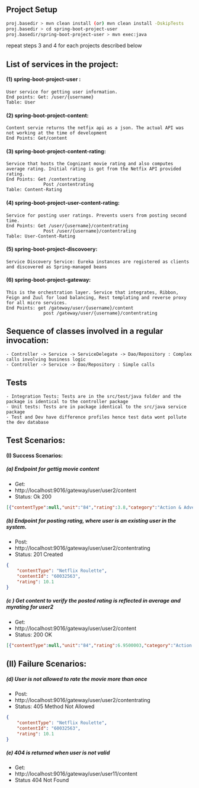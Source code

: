 ## Project Setup
```sh proj.basedir > mvn install:install-file -Dfile=./spring-boot-project-user/src/main/resources/sqlite-dialect-0.1.0.jar 
proj.basedir > mvn clean install (or) mvn clean install -DskipTests
proj.basedir > cd spring-boot-project-user
proj.basedir/spring-boot-project-user > mvn exec:java
```
 repeat steps 3 and 4 for each projects described below

## List of services in the project:

#### (1) **spring-boot-project-user** : 
	User service for getting user information.
	End points: Get: /user/{username}
	Table: User
#### (2) **spring-boot-project-content**: 
	Content servie returns the netfix api as a json. The actual API was not working at the time of development
	End Points: Get/content
#### (3) **spring-boot-project-content-rating**: 
	Service that hosts the Cognizant movie rating and also computes average rating. Initial rating is got from the Netfix API provided rating.
    End Points: Get /contentrating
				  Post /contentrating 
	Table: Content-Rating
#### (4) **spring-boot-project-user-content-rating**: 
	Service for posting user ratings. Prevents users from posting second time.
	End Points: Get /user/{username}/contentrating
				  Post /user/{username}/contentrating
	Table: User-Content-Rating
#### (5) **spring-boot-project-discovoery**: 
	Service Discovery Service: Eureka instances are registered as clients and discovered as Spring-managed beans 
#### (6) spring-boot-project-gateway: 
	This is the orchestration layer. Service that integrates, Ribbon, Feign and Zuul for load balancing, Rest templating and reverse proxy for all micro services.
	End Points: get /gateway/user/{username}/content
		  		  post /gateway/user/{username}/contentrating

## Sequence of classes involved in a regular invocation:
	- Controller -> Service -> ServiceDelegate -> Dao/Repository : Complex calls involving business logic
	- Controller -> Service -> Dao/Repository : Simple calls
	
## Tests
	- Integration Tests: Tests are in the src/test/java folder and the package is identical to the controller package
	- Unit tests: Tests are in package identical to the src/java service package
	- Test and Dev have difference profiles hence test data wont pollute the dev database
	
## Test Scenarios:
#### (I) Success Scenarios: 

##### (a) Endpoint for gettig movie content
- Get:
- http://localhost:9016/gateway/user/user2/content
- Status: Ok 200
```json 
[{"contentType":null,"unit":"84","rating":3.8,"category":"Action & Adventure","director":"Quentin Tarantino","summary":"The Bride has three left on her rampage list: Budd, Elle Driver and Bill himself. But when she arrives at Bill's house, she's in for a surprise.","poster":"http://netflixroulette.net/api/posters/60032563.jpg","runtime":"137 min","myRating":0.0,"show_id":"60032563","mediatype":0,"show_title":"Kill Bill: Vol. 2","release_year":"2004","show_cast":"Uma Thurman, David Carradine, Michael Madsen, Daryl Hannah, Gordon Liu, Michael Parks, Perla Haney-Jardine, Helen Kim, Claire Smithies, Clark Middleton"},{"contentType":null,"unit":"87","rating":3.8,"category":"Action & Adventure","director":"Quentin Tarantino","summary":"An assassin is shot by her ruthless employer, Bill, and other members of their assassination circle. But she lives ... and plots her vengeance.","poster":"http://netflixroulette.net/api/posters/60031236.jpg","runtime":"111 min","myRating":0.0,"show_id":"60031236","mediatype":0,"show_title":"Kill Bill: Vol. 1","release_year":"2003","show_cast":"Uma Thurman, Lucy Liu, Vivica A. Fox, Daryl Hannah, David Carradine, Michael Madsen, Julie Dreyfus, Chiaki Kuriyama, Sonny Chiba, Gordon Liu"},{"contentType":null,"unit":"914","rating":4.1,"category":"Oscar-winning Movies","director":"Quentin Tarantino","summary":"Weaving together three stories featuring a burger-loving hit man, his philosophical partner and a washed-up boxer, Quentin Tarantino influenced a generation of filmmakers with this crime caper's stylized, over-the-top violence and dark comic spirit.","poster":"http://netflixroulette.net/api/posters/880640.jpg","runtime":"154 min","myRating":0.0,"show_id":"880640","mediatype":0,"show_title":"Pulp Fiction","release_year":"1994","show_cast":"John Travolta, Samuel L. Jackson, Uma Thurman, Bruce Willis, Harvey Keitel, Tim Roth, Amanda Plummer, Ving Rhames, Eric Stoltz, Maria de Medeiros"},{"contentType":null,"unit":"943","rating":3.7,"category":"Dramas","director":"Quentin Tarantino","summary":"Jackie Brown is an aging flight attendant who smuggles cash on the side. But when she's busted and pressured to help with an investigation, she plans to play the opposing forces against each other and walk away with the dough.","poster":"http://netflixroulette.net/api/posters/60010514.jpg","runtime":"154 min","myRating":0.0,"show_id":"60010514","mediatype":0,"show_title":"Jackie Brown","release_year":"1997","show_cast":"Pam Grier, Samuel L. Jackson, Robert Forster, Bridget Fonda, Michael Keaton, Robert De Niro, Michael Bowen, Chris Tucker, Lisa Gay Hamilton, Tommy 'Tiny' Lister"},{"contentType":null,"unit":"1151","rating":4.0,"category":"Independent Movies","director":"Quentin Tarantino","summary":"Quentin Tarantino's directorial debut is raw, violent, often mimicked ... and unforgettable. A botched robbery indicates a police informant, and the pressure mounts in the aftermath at a warehouse. Crime begets violence as the survivors unravel.","poster":"http://netflixroulette.net/api/posters/902003.jpg","runtime":"99 min","myRating":0.0,"show_id":"902003","mediatype":0,"show_title":"Reservoir Dogs","release_year":"1992","show_cast":"Harvey Keitel, Tim Roth, Michael Madsen, Steve Buscemi, Chris Penn, Lawrence Tierney, Edward Bunker, Quentin Tarantino, Randy Brooks, Kirk Baltz"},{"contentType":null,"unit":"1463","rating":6.8500004,"category":"Comedies","director":"Quentin Tarantino, Robert Rodriguez, Allison Anders, Alexandre Rockwell","summary":"One mad New Year's Eve, an overwhelmed bellboy copes with witches and diabolical children, gets caught in the middle of a sour relationship and settles a bloody bet for members of a superstar's entourage.","poster":"http://netflixroulette.net/api/posters/520179.jpg","runtime":"98 min","myRating":10.1,"show_id":"520179","mediatype":0,"show_title":"Four Rooms","release_year":"1995","show_cast":"Tim Roth, Antonio Banderas, Jennifer Beals, Bruce Willis, Paul Calderon, Madonna, Marisa Tomei, Quentin Tarantino, Ione Skye, Lili Taylor"}]
```
##### (b) Endpoint for posting rating, where user is an existing user in the system.
- Post:
- http://localhost:9016/gateway/user/user2/contentrating
- Status: 201 Created
```json 
{
	"contentType": "Netflix Roulette",
	"contentId": "60032563",
	"rating": 10.1
}
```
##### (c ) Get content to verify the posted rating is reflected in average and myrating for user2

- Get: 
- http://localhost:9016/gateway/user/user2/content
- Status: 200 OK

```json 
[{"contentType":null,"unit":"84","rating":6.9500003,"category":"Action & Adventure","director":"Quentin Tarantino","summary":"The Bride has three left on her rampage list: Budd, Elle Driver and Bill himself. But when she arrives at Bill's house, she's in for a surprise.","poster":"http://netflixroulette.net/api/posters/60032563.jpg","runtime":"137 min","myRating":10.1,"show_id":"60032563","mediatype":0,"show_title":"Kill Bill: Vol. 2","release_year":"2004","show_cast":"Uma Thurman, David Carradine, Michael Madsen, Daryl Hannah, Gordon Liu, Michael Parks, Perla Haney-Jardine, Helen Kim, Claire Smithies, Clark Middleton"},{"contentType":null,"unit":"87","rating":3.8,"category":"Action & Adventure","director":"Quentin Tarantino","summary":"An assassin is shot by her ruthless employer, Bill, and other members of their assassination circle. But she lives ... and plots her vengeance.","poster":"http://netflixroulette.net/api/posters/60031236.jpg","runtime":"111 min","myRating":0.0,"show_id":"60031236","mediatype":0,"show_title":"Kill Bill: Vol. 1","release_year":"2003","show_cast":"Uma Thurman, Lucy Liu, Vivica A. Fox, Daryl Hannah, David Carradine, Michael Madsen, Julie Dreyfus, Chiaki Kuriyama, Sonny Chiba, Gordon Liu"},{"contentType":null,"unit":"914","rating":4.1,"category":"Oscar-winning Movies","director":"Quentin Tarantino","summary":"Weaving together three stories featuring a burger-loving hit man, his philosophical partner and a washed-up boxer, Quentin Tarantino influenced a generation of filmmakers with this crime caper's stylized, over-the-top violence and dark comic spirit.","poster":"http://netflixroulette.net/api/posters/880640.jpg","runtime":"154 min","myRating":0.0,"show_id":"880640","mediatype":0,"show_title":"Pulp Fiction","release_year":"1994","show_cast":"John Travolta, Samuel L. Jackson, Uma Thurman, Bruce Willis, Harvey Keitel, Tim Roth, Amanda Plummer, Ving Rhames, Eric Stoltz, Maria de Medeiros"},{"contentType":null,"unit":"943","rating":3.7,"category":"Dramas","director":"Quentin Tarantino","summary":"Jackie Brown is an aging flight attendant who smuggles cash on the side. But when she's busted and pressured to help with an investigation, she plans to play the opposing forces against each other and walk away with the dough.","poster":"http://netflixroulette.net/api/posters/60010514.jpg","runtime":"154 min","myRating":0.0,"show_id":"60010514","mediatype":0,"show_title":"Jackie Brown","release_year":"1997","show_cast":"Pam Grier, Samuel L. Jackson, Robert Forster, Bridget Fonda, Michael Keaton, Robert De Niro, Michael Bowen, Chris Tucker, Lisa Gay Hamilton, Tommy 'Tiny' Lister"},{"contentType":null,"unit":"1151","rating":4.0,"category":"Independent Movies","director":"Quentin Tarantino","summary":"Quentin Tarantino's directorial debut is raw, violent, often mimicked ... and unforgettable. A botched robbery indicates a police informant, and the pressure mounts in the aftermath at a warehouse. Crime begets violence as the survivors unravel.","poster":"http://netflixroulette.net/api/posters/902003.jpg","runtime":"99 min","myRating":0.0,"show_id":"902003","mediatype":0,"show_title":"Reservoir Dogs","release_year":"1992","show_cast":"Harvey Keitel, Tim Roth, Michael Madsen, Steve Buscemi, Chris Penn, Lawrence Tierney, Edward Bunker, Quentin Tarantino, Randy Brooks, Kirk Baltz"},{"contentType":null,"unit":"1463","rating":6.8500004,"category":"Comedies","director":"Quentin Tarantino, Robert Rodriguez, Allison Anders, Alexandre Rockwell","summary":"One mad New Year's Eve, an overwhelmed bellboy copes with witches and diabolical children, gets caught in the middle of a sour relationship and settles a bloody bet for members of a superstar's entourage.","poster":"http://netflixroulette.net/api/posters/520179.jpg","runtime":"98 min","myRating":10.1,"show_id":"520179","mediatype":0,"show_title":"Four Rooms","release_year":"1995","show_cast":"Tim Roth, Antonio Banderas, Jennifer Beals, Bruce Willis, Paul Calderon, Madonna, Marisa Tomei, Quentin Tarantino, Ione Skye, Lili Taylor"}]
```
## (II) Failure Scenarios: 
##### (d) User is not allowed to rate the movie more than once
- Post:
- http://localhost:9016/gateway/user/user2/contentrating
- Status: 405 Method Not Allowed
```json 
{
	"contentType": "Netflix Roulette",
	"contentId": "60032563",
	"rating": 10.1
} 
```
##### (e) 404 is returned when user is not valid
- Get:
- http://localhost:9016/gateway/user/user11/content
- Status 404 Not Found


